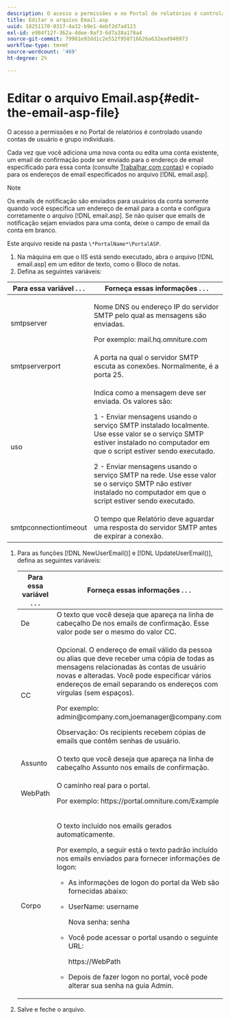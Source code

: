 ```yaml
---
description: O acesso a permissões e no Portal de relatórios é controlado usando contas de usuário e grupo individuais.
title: Editar o arquivo Email.asp
uuid: 18251170-0317-4a32-b9e1-4ebf2d7ad123
exl-id: e984f12f-362a-4dee-9af3-6d7a38a178a4
source-git-commit: 79981e92dd1c2e552f958716626a632ead940973
workflow-type: tm+mt
source-wordcount: '469'
ht-degree: 2%

---
```


# Editar o arquivo Email.asp{#edit-the-email-asp-file}

O acesso a permissões e no Portal de relatórios é controlado usando contas de usuário e grupo individuais.

Cada vez que você adiciona uma nova conta ou edita uma conta existente, um email de confirmação pode ser enviado para o endereço de email especificado para essa conta (consulte [Trabalhar com contas](../../../home/c-rpt-oview/c-admin-rpt/c-work-accts/c-work-accts.md#concept-c933a1940bda4a3489d61d8af315e45d)) e copiado para os endereços de email especificados no arquivo [!DNL email.asp].

>[!NOTE]
>
>Os emails de notificação são enviados para usuários da conta somente quando você especifica um endereço de email para a conta e configura corretamente o arquivo [!DNL email.asp]. Se não quiser que emails de notificação sejam enviados para uma conta, deixe o campo de email da conta em branco.

Este arquivo reside na pasta `\*PortalName*\PortalASP`.

1. Na máquina em que o IIS está sendo executado, abra o arquivo [!DNL email.asp] em um editor de texto, como o Bloco de notas.
1. Defina as seguintes variáveis:

<table id="table_44F52DA266364DF993C40678A28E0F0D">
 <thead>
  <tr>
   <th colname="col1" class="entry"> Para essa variável . . . </th>
   <th colname="col2" class="entry"> Forneça essas informações . . . </th>
  </tr>
 </thead>
 <tbody>
  <tr>
   <td colname="col1"> smtpserver </td>
   <td colname="col2"> <p>Nome DNS ou endereço IP do servidor SMTP pelo qual as mensagens são enviadas. </p> <p>Por exemplo: <span class="filepath"> mail.hq.omniture.com</span></p> </td>
  </tr>
  <tr>
   <td colname="col1"> smtpserverport </td>
   <td colname="col2"> A porta na qual o servidor SMTP escuta as conexões. Normalmente, é a porta 25. </td>
  </tr>
  <tr>
   <td colname="col1"> uso </td>
   <td colname="col2"> <p>Indica como a mensagem deve ser enviada. Os valores são: </p> <p>1 - Enviar mensagens usando o serviço SMTP instalado localmente. Use esse valor se o serviço SMTP estiver instalado no computador em que o script estiver sendo executado. </p> <p>2 - Enviar mensagens usando o serviço SMTP na rede. Use esse valor se o serviço SMTP não estiver instalado no computador em que o script estiver sendo executado. </p> </td>
  </tr>
  <tr>
   <td colname="col1"> smtpconnectiontimeout </td>
   <td colname="col2">O tempo que <span class="wintitle"> Relatório</span> deve aguardar uma resposta do servidor SMTP antes de expirar a conexão. </td>
  </tr>
 </tbody>
</table>

1. Para as funções [!DNL NewUserEmail()] e [!DNL UpdateUserEmail()], defina as seguintes variáveis:

   <table id="table_91C5E36B84A94C4097EE5993592BE587">
   <thead>
   <tr>
      <th colname="col1" class="entry"> Para essa variável . . . </th>
      <th colname="col2" class="entry"> Forneça essas informações . . . </th>
   </tr>
   </thead>
   <tbody>
   <tr>
      <td colname="col1"> De </td>
      <td colname="col2">O texto que você deseja que apareça na linha de cabeçalho De nos emails de confirmação. Esse valor pode ser o mesmo do valor <span class="wintitle"> CC</span>. </td>
   </tr>
   <tr>
      <td colname="col1"> CC </td>
      <td colname="col2"> <p>Opcional. O endereço de email válido da pessoa ou alias que deve receber uma cópia de todas as mensagens relacionadas às contas de usuário novas e alteradas. Você pode especificar vários endereços de email separando os endereços com vírgulas (sem espaços). </p> <p>Por exemplo: <span class="filepath"> admin@company.com,joemanager@company.com</span></p> <p> <p>Observação:  Os recipients recebem cópias de emails que contêm senhas de usuário. </p> </p> </td>
   </tr>
   <tr>
      <td colname="col1"> Assunto </td>
      <td colname="col2"> O texto que você deseja que apareça na linha de cabeçalho Assunto nos emails de confirmação. </td>
   </tr>
   <tr>
      <td colname="col1"> WebPath </td>
      <td colname="col2"> <p>O caminho real para o portal. </p> <p>Por exemplo: <span class="filepath"> https://portal.omniture.com/Example</span></p> </td>
   </tr>
   <tr>
      <td colname="col1"> Corpo </td>
      <td colname="col2"> <p>O texto incluído nos emails gerados automaticamente. </p> <p>Por exemplo, a seguir está o texto padrão incluído nos emails enviados para fornecer informações de logon:
      <ul id="ul_7FF2E7399AB64D279EC5794AB02C9749">
      <li id="li_7CBCC5CFF9E04776BBC893278785AEE7">As informações de logon do portal da Web são fornecidas abaixo: </li>
      <li id="li_5346F0AB3568444B88117C295D8E99C5"><p>UserName: username </p><p>Nova senha: senha </p></li>
      <li id="li_B0D1FAE818BA42CF8546796800A1AA08"><p>Você pode acessar o portal usando o seguinte URL: </p><p><span class="filepath"> https://WebPath</span></p></li>
      <li id="li_7CD71EBDFA1D418F960040569CD511EB">Depois de fazer logon no portal, você pode alterar sua senha na guia <span class="wintitle"> Admin</span>. </li>
      </ul></p> </td>
   </tr>
   </tbody>
   </table>

1. Salve e feche o arquivo.
